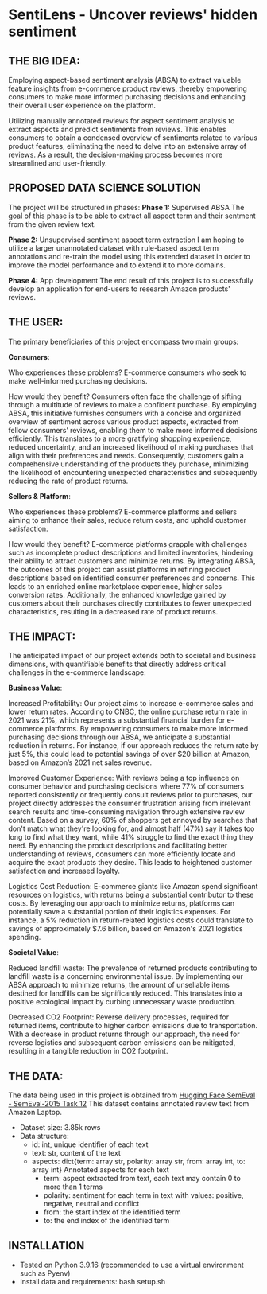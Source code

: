 # SentiLens - Uncover reviews' hidden sentiment

## THE BIG IDEA:

Employing aspect-based sentiment analysis (ABSA) to extract valuable feature insights from e-commerce product reviews, thereby empowering consumers to make more informed purchasing decisions and enhancing their overall user experience on the platform.

Utilizing manually annotated reviews for aspect sentiment analysis to extract aspects and predict sentiments from reviews. This enables consumers to obtain a condensed overview of sentiments related to various product features, eliminating the need to delve into an extensive array of reviews. As a result, the decision-making process becomes more streamlined and user-friendly.

## PROPOSED DATA SCIENCE SOLUTION
The project will be structured in phases:
**Phase 1:** Supervised ABSA
The goal of this phase is to be able to extract all aspect term and their sentment from the given review text. 

**Phase 2:** Unsupervised sentiment aspect term extraction
I am hoping to utilize a larger unannotated dataset with rule-based aspect term annotations and re-train the model using this extended dataset in order to improve the model performance and to extend it to more domains.

**Phase 4:** App development
The end result of this project is to successfully develop an application for end-users to research Amazon products' reviews.


## THE USER:

The primary beneficiaries of this project encompass two main groups:

**Consumers**:

Who experiences these problems? E-commerce consumers who seek to make well-informed purchasing decisions.

How would they benefit? Consumers often face the challenge of sifting through a multitude of reviews to make a confident purchase. By employing ABSA, this initiative furnishes consumers with a concise and organized overview of sentiment across various product aspects, extracted from fellow consumers’ reviews, enabling them to make more informed decisions efficiently. This translates to a more gratifying shopping experience, reduced uncertainty, and an increased likelihood of making purchases that align with their preferences and needs. Consequently, customers gain a comprehensive understanding of the products they purchase, minimizing the likelihood of encountering unexpected characteristics and subsequently reducing the rate of product returns.

**Sellers & Platform**:

Who experiences these problems? E-commerce platforms and sellers aiming to enhance their sales, reduce return costs, and uphold customer satisfaction.

How would they benefit? E-commerce platforms grapple with challenges such as incomplete product descriptions and limited inventories, hindering their ability to attract customers and minimize returns. By integrating ABSA, the outcomes of this project can assist platforms in refining product descriptions based on identified consumer preferences and concerns. This leads to an enriched online marketplace experience, higher sales conversion rates. Additionally, the enhanced knowledge gained by customers about their purchases directly contributes to fewer unexpected characteristics, resulting in a decreased rate of product returns.


## THE IMPACT: 

The anticipated impact of our project extends both to societal and business dimensions, with quantifiable benefits that directly address critical challenges in the e-commerce landscape:

**Business Value**:

Increased Profitability: Our project aims to increase e-commerce sales and lower return rates. 
According to CNBC, the online purchase return rate in 2021 was 21%, which represents a substantial financial burden for e-commerce platforms. By empowering consumers to make more informed purchasing decisions through our ABSA, we anticipate a substantial reduction in returns. For instance, if our approach reduces the return rate by just 5%, this could lead to potential savings of over $20 billion at Amazon, based on Amazon’s 2021 net sales revenue.

Improved Customer Experience: With reviews being a top influence on consumer behavior and purchasing decisions  where 77% of consumers reported consistently or frequently consult reviews prior to purchases, our project directly addresses the consumer frustration arising from irrelevant search results and time-consuming navigation through extensive review content.  Based on a survey, 60% of shoppers get annoyed by searches that don't match what they're looking for, and almost half (47%) say it takes too long to find what they want, while 41% struggle to find the exact thing they need. By enhancing the product descriptions and facilitating better understanding of reviews, consumers can more efficiently locate and acquire the exact products they desire. This leads to heightened customer satisfaction and increased loyalty.

Logistics Cost Reduction: E-commerce giants like Amazon spend significant resources on logistics, with returns being a substantial contributor to these costs. By leveraging our approach to minimize returns, platforms can potentially save a substantial portion of their logistics expenses. For instance, a 5% reduction in return-related logistics costs could translate to savings of approximately $7.6 billion, based on Amazon's 2021 logistics spending.

**Societal Value**:

Reduced landfill waste: The prevalence of returned products contributing to landfill waste is a concerning environmental issue. By implementing our ABSA approach to minimize returns, the amount of unsellable items destined for landfills can be significantly reduced. This translates into a positive ecological impact by curbing unnecessary waste production.

Decreased CO2 Footprint: Reverse delivery processes, required for returned items, contribute to higher carbon emissions due to transportation. With a decrease in product returns through our approach, the need for reverse logistics and subsequent carbon emissions can be mitigated, resulting in a tangible reduction in CO2 footprint.

## THE DATA:
The data being used in this project is obtained from <a href='https://huggingface.co/datasets/jakartaresearch/semeval-absa'>Hugging Face SemEval - SemEval-2015 Task 12</a>
This dataset contains annotated review text from Amazon Laptop.
- Dataset size: 3.85k rows
- Data structure:
  - id: int, unique identifier of each text
  - text: str, content of the text
  - aspects: dict{term: array str, polarity: array str, from: array int, to: array int}
    Annotated aspects for each text
    - term: aspect extracted from text, each text may contain 0 to more than 1 terms
    - polarity: sentiment for each term in text with values: positive, negative, neutral and conflict
    - from: the start index of the identified term
    - to: the end index of the identified term

## INSTALLATION
- Tested on Python 3.9.16 (recommended to use a virtual environment such as Pyenv)
- Install data and requirements: bash setup.sh


